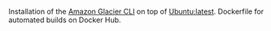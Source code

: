 Installation of the [Amazon Glacier CLI](https://github.com/uskudnik/amazon-glacier-cmd-interface)
on top of [Ubuntu:latest](https://hub.docker.com/_/ubuntu/).
Dockerfile for automated builds on Docker Hub.
